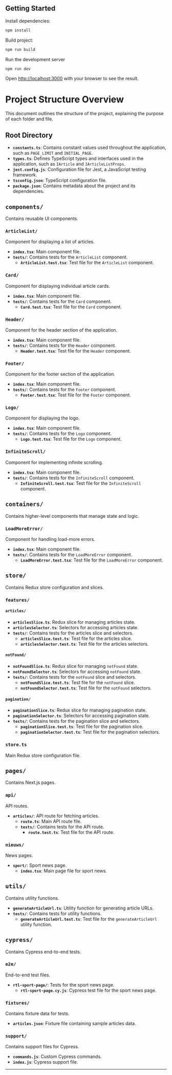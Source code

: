## Getting Started

Install dependencies:

```bash
npm install
```

Build project:

```bash
npm run build
```

Run the development server

```bash
npm run dev
```

Open [http://localhost:3000](http://localhost:3000) with your browser to see the result.

# Project Structure Overview

This document outlines the structure of the project, explaining the purpose of each folder and file.

## Root Directory

- **`constants.ts`**: Contains constant values used throughout the application, such as `PAGE_LIMIT` and `INITIAL_PAGE`.
- **`types.ts`**: Defines TypeScript types and interfaces used in the application, such as `IArticle` and `IArticleListProps`.
- **`jest.config.js`**: Configuration file for Jest, a JavaScript testing framework.
- **`tsconfig.json`**: TypeScript configuration file.
- **`package.json`**: Contains metadata about the project and its dependencies.

## `components/`

Contains reusable UI components.

### `ArticleList/`

Component for displaying a list of articles.

- **`index.tsx`**: Main component file.
- **`tests/`**: Contains tests for the `ArticleList` component.
  - **`ArticleList.test.tsx`**: Test file for the `ArticleList` component.

### `Card/`

Component for displaying individual article cards.

- **`index.tsx`**: Main component file.
- **`tests/`**: Contains tests for the `Card` component.
  - **`Card.test.tsx`**: Test file for the `Card` component.

### `Header/`

Component for the header section of the application.

- **`index.tsx`**: Main component file.
- **`tests/`**: Contains tests for the `Header` component.
  - **`Header.test.tsx`**: Test file for the `Header` component.

### `Footer/`

Component for the footer section of the application.

- **`index.tsx`**: Main component file.
- **`tests/`**: Contains tests for the `Footer` component.
  - **`Footer.test.tsx`**: Test file for the `Footer` component.

### `Logo/`

Component for displaying the logo.

- **`index.tsx`**: Main component file.
- **`tests/`**: Contains tests for the `Logo` component.
  - **`Logo.test.tsx`**: Test file for the `Logo` component.

### `InfiniteScroll/`

Component for implementing infinite scrolling.

- **`index.tsx`**: Main component file.
- **`tests/`**: Contains tests for the `InfiniteScroll` component.
  - **`InfiniteScroll.test.tsx`**: Test file for the `InfiniteScroll` component.

## `containers/`

Contains higher-level components that manage state and logic.

### `LoadMoreError/`

Component for handling load-more errors.

- **`index.tsx`**: Main component file.
- **`tests/`**: Contains tests for the `LoadMoreError` component.
  - **`LoadMoreError.test.tsx`**: Test file for the `LoadMoreError` component.

## `store/`

Contains Redux store configuration and slices.

### `features/`

#### `articles/`

- **`articlesSlice.ts`**: Redux slice for managing articles state.
- **`articlesSelector.ts`**: Selectors for accessing articles state.
- **`tests/`**: Contains tests for the articles slice and selectors.
  - **`articlesSlice.test.ts`**: Test file for the articles slice.
  - **`articlesSelector.test.ts`**: Test file for the articles selectors.

#### `notFound/`

- **`notFoundSlice.ts`**: Redux slice for managing `notFound` state.
- **`notFoundSelector.ts`**: Selectors for accessing `notFound` state.
- **`tests/`**: Contains tests for the `notFound` slice and selectors.
  - **`notFoundSlice.test.ts`**: Test file for the `notFound` slice.
  - **`notFoundSelector.test.ts`**: Test file for the `notFound` selectors.

#### `pagination/`

- **`paginationSlice.ts`**: Redux slice for managing pagination state.
- **`paginationSelector.ts`**: Selectors for accessing pagination state.
- **`tests/`**: Contains tests for the pagination slice and selectors.
  - **`paginationSlice.test.ts`**: Test file for the pagination slice.
  - **`paginationSelector.test.ts`**: Test file for the pagination selectors.

### `store.ts`

Main Redux store configuration file.

## `pages/`

Contains Next.js pages.

### `api/`

API routes.

- **`articles/`**: API route for fetching articles.
  - **`route.ts`**: Main API route file.
  - **`tests/`**: Contains tests for the API route.
    - **`route.test.ts`**: Test file for the API route.

### `nieuws/`

News pages.

- **`sport/`**: Sport news page.
  - **`index.tsx`**: Main page file for sport news.

## `utils/`

Contains utility functions.

- **`generateArticleUrl.ts`**: Utility function for generating article URLs.
- **`tests/`**: Contains tests for utility functions.
  - **`generateArticleUrl.test.ts`**: Test file for the `generateArticleUrl` utility function.

## `cypress/`

Contains Cypress end-to-end tests.

### `e2e/`

End-to-end test files.

- **`rtl-sport-page/`**: Tests for the sport news page.
  - **`rtl-sport-page.cy.js`**: Cypress test file for the sport news page.

### `fixtures/`

Contains fixture data for tests.

- **`articles.json`**: Fixture file containing sample articles data.

### `support/`

Contains support files for Cypress.

- **`commands.js`**: Custom Cypress commands.
- **`index.js`**: Cypress support file.

---
